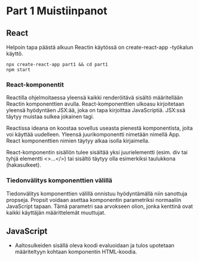 # Part 1 Muistiinpanot


## React
Helpoin tapa päästä alkuun Reactin käytössä on create-react-app -työkalun käyttö. 
```console
npx create-react-app part1 && cd part1
npm start
```

### React-komponentit
Reactilla ohjelmoitaessa yleensä kaikki renderöitävä sisältö määritellään Reactin komponenttien avulla. React-komponenttien ulkoasu kirjoitetaan yleensä hyödyntäen JSX:ää, joka on tapa kirjoittaa JavaScriptiä. JSX:ssä täytyy muistaa sulkea jokainen tagi.

Reactissa ideana on koostaa sovellus useasta pienestä komponentista, joita voi käyttää uudelleen. Yleensä juurikomponentti nimetään nimellä App. React komponenttien nimien täytyy alkaa isolla kirjaimella.

React-komponentin sisällön tulee sisältää yksi juurielementti (esim. div tai tyhjä elementti <>...</>) tai sisältö täytyy olla esimerkiksi taulukkona (hakasulkeet).

### Tiedonvälitys komponenttien välillä
Tiedonvälitys komponenttien välillä onnistuu hyödyntämällä niin sanottuja propseja. Propsit voidaan asettaa komponentin parametriksi normaaliin JavaScript tapaan. Tämä parametri saa arvokseen olion, jonka kenttinä ovat kaikki käyttäjän määrittelemät muuttujat.

## JavaScript
- Aaltosulkeiden sisällä oleva koodi evaluoidaan ja tulos upotetaan määriteltyyn kohtaan komponentin HTML-koodia.